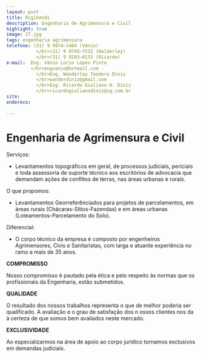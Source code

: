 ```yaml
---
layout: post
title: Rigihendi
description: Engenharia de Agrimensura e Civil
highlight: true
image: 27.jpg
tags: engenharia agrimensura  
telefone: (31) 9 9974–1404 (Vânio) 
           </br>(31) 9 9745–7532 (Walderley) 
           </br>(31) 9 9283–0133 (Ricardo)
e-mail:  Eng. Vânio Lúcio Lopes Pinto
         </br>engvanio@hotmail.com -        
           </br>Eng. Wanderley Teodoro Diniz 
           </br>wanderdiniz@gmail.com   
           </br>Eng. Ricardo Giuliano H. Diniz 
           </br>ricardogiulianodiniz@ig.com.br   
site: 
endereco:
   
---
```


# Engenharia de Agrimensura e Civil

Serviços:

* Levantamentos topográficos em geral, de processos judiciais, periciais e toda assessoria de suporte técnico aos escritórios
de advocacia que demandam ações de conflitos de terras, nas áreas urbanas e rurais.

O que propomos: 

* Levantamentos Georreferênciados para projetos de parcelamentos, em áreas rurais (Chácaras-Sítios-Fazendas) e em áreas urbanas 
(Loteamentos-Parcelamento do Solo).

Diferencial:

* O corpo técnico da empresa é composto por engenheiros Agrimensores, Civis e Sanitaristas, com larga e atuante experiência no 
ramo a mais de 35 anos.

**COMPROMISSO**

Nosso compromisso é pautado pela ética e pelo respeito às normas que os profissionais da Engenharia, estão submetidos.

**QUALIDADE**

O resultado dos nossos trabalhos representa o que de melhor poderia ser qualificado. A avaliação e o grau de satisfação dos n
ossos clientes nos da à certeza de que somos bem avaliados neste mercado.

**EXCLUSIVIDADE**

Ao especializarmos na área de apoio ao corpo jurídico tornamos exclusivos em demandas judiciais.






